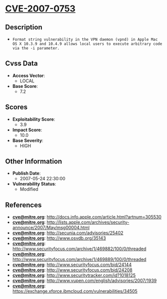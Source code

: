 
# [CVE-2007-0753](https://cve.mitre.org/cgi-bin/cvename.cgi?name=CVE-2007-0753)

## Description

- `Format string vulnerability in the VPN daemon (vpnd) in Apple Mac OS X 10.3.9 and 10.4.9 allows local users to execute arbitrary code via the -i parameter.`

## Cvss Data

- **Access Vector**:
  - LOCAL
- **Base Score**:
  - 7.2

## Scores

- **Exploitability Score**:
  - 3.9
- **Impact Score**:
  - 10.0
- **Base Severity**:
  - HIGH

## Other Information

- **Publish Date**:
  - 2007-05-24 22:30:00
- **Vulnerability Status**:
  - Modified

## References

- **cve@mitre.org**: http://docs.info.apple.com/article.html?artnum=305530
- **cve@mitre.org**: http://lists.apple.com/archives/security-announce/2007/May/msg00004.html
- **cve@mitre.org**: http://secunia.com/advisories/25402
- **cve@mitre.org**: http://www.osvdb.org/35143
- **cve@mitre.org**: http://www.securityfocus.com/archive/1/469882/100/0/threaded
- **cve@mitre.org**: http://www.securityfocus.com/archive/1/469889/100/0/threaded
- **cve@mitre.org**: http://www.securityfocus.com/bid/24144
- **cve@mitre.org**: http://www.securityfocus.com/bid/24208
- **cve@mitre.org**: http://www.securitytracker.com/id?1018125
- **cve@mitre.org**: http://www.vupen.com/english/advisories/2007/1939
- **cve@mitre.org**: https://exchange.xforce.ibmcloud.com/vulnerabilities/34505
